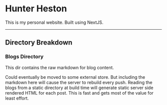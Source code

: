 # Hunter Heston

This is my personal website. Built using NextJS.

---

## Directory Breakdown

### Blogs Directory

This dir contains the raw markdown for blog content.

Could eventually be moved to some external store.
But including the markdown here will cause the server to rebuild every push.
Reading the blogs from a static directory at build time will generate static server side rendered HTML for each post.
This is fast and gets most of the value for least effort.
